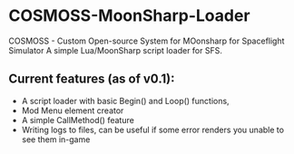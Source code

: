# COSMOSS-MoonSharp-Loader
COSMOSS - Custom Open-source System for MOonsharp for Spaceflight Simulator
A simple Lua/MoonSharp script loader for SFS.

## Current features (as of v0.1):
* A script loader with basic Begin() and Loop() functions,
* Mod Menu element creator
* A simple CallMethod() feature
* Writing logs to files, can be useful if some error renders you unable to see them in-game
